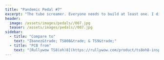 ```yaml
---
title: "Pandemic Pedal #7"
excerpt: "The tube screamer. Everyone needs to build at least one. I did my first mods on this. The Rullywow design has jumpers for fat, bright, and something??. Instrad of letting them be jumpers I installed switches on the side for the fat and bright, a switch on the front for something. And I made another switch to change between TS9 and TS808. The lLED changes from red to green depending on which tube screamer."
header:
  image: /assets/images/pedals//007.jpg
  teaser: /assets/images/pedals//007.jpg
sidebar:
  - title: "Compare to"
    text: "Ibanez&trade; TS808&trade; & TS9&trade;"
  - title: "PCB from"
    text: "[Rullywow TS8(oh)8](https://rullywow.com/product/ts8oh8-inspired-ibanez-ts808-ts9/)"
---
```


